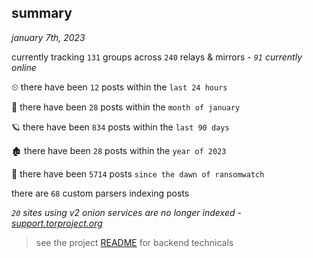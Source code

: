 
## summary
_january 7th, 2023_

currently tracking `131` groups across `240` relays & mirrors - _`91` currently online_

⏲ there have been `12` posts within the `last 24 hours`

🦈 there have been `28` posts within the `month of january`

🪐 there have been `834` posts within the `last 90 days`

🏚 there have been `28` posts within the `year of 2023`

🦕 there have been `5714` posts `since the dawn of ransomwatch`

there are `68` custom parsers indexing posts

_`20` sites using v2 onion services are no longer indexed - [support.torproject.org](https://support.torproject.org/onionservices/v2-deprecation/)_

> see the project [README](https://github.com/joshhighet/ransomwatch#ransomwatch--) for backend technicals
